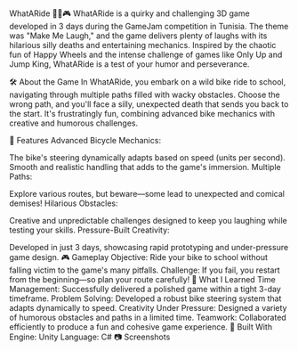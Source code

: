 WhatARide 🚴‍♂️🎮
WhatARide is a quirky and challenging 3D game developed in 3 days during the GameJam competition in Tunisia. The theme was "Make Me Laugh," and the game delivers plenty of laughs with its hilarious silly deaths and entertaining mechanics. Inspired by the chaotic fun of Happy Wheels and the intense challenge of games like Only Up and Jump King, WhatARide is a test of your humor and perseverance.

🛠️ About the Game
In WhatARide, you embark on a wild bike ride to school, navigating through multiple paths filled with wacky obstacles. Choose the wrong path, and you'll face a silly, unexpected death that sends you back to the start. It's frustratingly fun, combining advanced bike mechanics with creative and humorous challenges.

🎯 Features
Advanced Bicycle Mechanics:

The bike's steering dynamically adapts based on speed (units per second).
Smooth and realistic handling that adds to the game's immersion.
Multiple Paths:

Explore various routes, but beware—some lead to unexpected and comical demises!
Hilarious Obstacles:

Creative and unpredictable challenges designed to keep you laughing while testing your skills.
Pressure-Built Creativity:

Developed in just 3 days, showcasing rapid prototyping and under-pressure game design.
🎮 Gameplay
Objective: Ride your bike to school without falling victim to the game's many pitfalls.
Challenge: If you fail, you restart from the beginning—so plan your route carefully!
🚀 What I Learned
Time Management: Successfully delivered a polished game within a tight 3-day timeframe.
Problem Solving: Developed a robust bike steering system that adapts dynamically to speed.
Creativity Under Pressure: Designed a variety of humorous obstacles and paths in a limited time.
Teamwork: Collaborated efficiently to produce a fun and cohesive game experience.
🔧 Built With
Engine: Unity
Language: C#
📷 Screenshots





